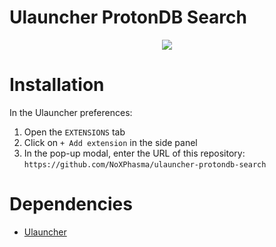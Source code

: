 # Ulauncher ProtonDB Search

<p align="center">
 <img src="https://user-images.githubusercontent.com/7719590/185564418-aff32ea1-df4b-4198-b8c7-f67d544b51c9.png" />
</p>

# Installation
In the Ulauncher preferences:
1. Open the `EXTENSIONS` tab
2. Click on `+ Add extension` in the side panel
3. In the pop-up modal, enter the URL of this repository: `https://github.com/NoXPhasma/ulauncher-protondb-search`


# Dependencies
- [Ulauncher](https://ulauncher.io/)
